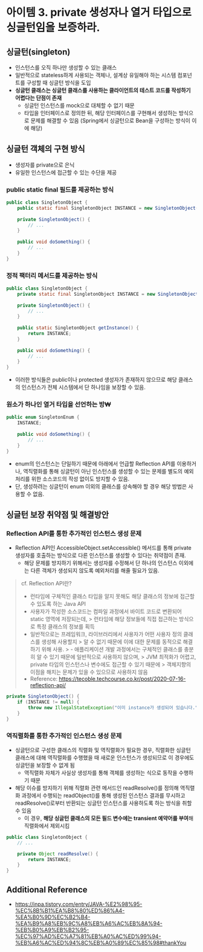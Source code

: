 # 아이템 3. private 생성자나 열거 타입으로 싱글턴임을 보증하라.

## 싱글턴(singleton)

- 인스턴스를 오직 하나만 생성할 수 있는 클래스
- 일반적으로 stateless하게 사용되는 객체나,
  설계상 유일해야 하는 시스템 컴포넌트를 구성할 때 싱글턴 방식을 도입
- **싱글턴 클래스는 싱글턴 클래스를 사용하는 클라이언트의 테스트 코드를 작성하기 어렵다는 단점이 존재**
  - 싱글턴 인스턴스를 mock으로 대체할 수 없기 때문
  - 타입을 인터페이스로 정의한 뒤, 해당 인터페이스를 구현해서 생성하는
    방식으로 문제를 해결할 수 있음
    (Spring에서 싱글턴으로 Bean을 구성하는 방식이 이에 해당)

## 싱글턴 객체의 구현 방식

- 생성자를 private으로 은닉
- 유일한 인스턴스에 접근할 수 있는 수단을 제공

### public static final 필드를 제공하는 방식

```java
public class SingletonObject {
    public static final SingletonObject INSTANCE = new SingletonObject();
    
    private SingletonObject() {
        // ...
    }
    
    public void doSomething() {
        // ...
    }
}
```

### 정적 팩터리 메서드를 제공하는 방식

```java
public class SingletonObject {
    private static final SingletonObject INSTANCE = new SingletonObject();
    
    private SingletonObject() {
        // ...
    }
    
    public static SingletonObject getInstance() {
        return INSTANCE;
    }
    
    public void doSomething() {
        // ...
    }
}
```

- 이러한 방식들은 public이나 protected 생성자가 존재하지 않으므로
  해당 클래스의 인스턴스가 전체 시스템에서 단 하나임을 보장할 수 있음.

### 원소가 하나인 열거 타입을 선언하는 방₩

```java
public enum SingletonEnum {
    INSTANCE;
    
    public void doSomething() {
        // ...
    }
}
```

- enum의 인스턴스는 단일하기 때문에 아래에서 언급할 Reflection API를 이용하거나,
  역직렬화를 통해 싱글턴이 아닌 인스턴스를 생성할 수 있는 문제를
  별도의 예외처리를 위한 소스코드의 작성 없이도 방지할 수 있음.
- 단, 생성하려는 싱글턴이 enum 이외의 클래스를 상속해야 할 경우 해당 방법은 사용할 수 없음.

## 싱글턴 보장 취약점 및 해결방안

### Reflection API를 통한 추가적인 인스턴스 생성 문제

- Reflection API인 AccessibleObject.setAccessible() 메서드를 통해
  private 생성자를 호출하는 방식으로 다른 인스턴스를 생성할 수 있다는 취약점이 존재.
  - 해당 문제를 방지하기 위해서는 생성자를 수정해서
    단 하나의 인스턴스 이외에는 다른 객체가 생성되지 않도록 예외처리를 해줄 필요가 있음.

> cf. Reflection API란?
> - 런타임에 구체적인 클래스 타입을 알지 못해도 해당 클래스의 정보에 접근할 수 있도록 하는 Java API
> - 사용자가 작성한 소스코드는 컴파일 과정에서 바이트 코드로 변환되어 static 영역에 저장되는데,
    >   런타임에 해당 정보들에 직접 접근하는 방식으로 특정 클래스의 정보를 획득
> - 일반적으로는 프레임워크, 라이브러리에서 사용자가 어떤 사용자 정의 클래스를 생성해 사용할지
    >   알 수 없기 때문에 이에 대한 문제를 동적으로 해결하기 위해 사용.
    >   - 애플리케이션 개발 과정에서는 구체적인 클래스를 충분히 알 수 있기 때문에 일반적으로 사용하지 않으며,
          >     JVM 최적화가 어렵고, private 타입의 인스턴스나 변수에도 접근할 수 있기 때문에
          >     객체지향의 이점을 해치는 문제가 있을 수 있으므로 사용하지 않음
> - Reference: https://tecoble.techcourse.co.kr/post/2020-07-16-reflection-api/

```java
private SingletonObject() {
    if (INSTANCE != null) {
        throw new IllegalStateException("이미 instance가 생성되어 있습니다.");
    }
}
```

### 역직렬화를 통한 추가적인 인스턴스 생성 문제

- 싱글턴으로 구성한 클래스의 직렬화 및 역직렬화가 필요한 경우,
  직렬화한 싱글턴 클래스에 대해 역직렬화를 수행했을 때 새로운 인스턴스가 생성되므로
  이 경우에도 싱글턴을 보장할 수 없게 됨
  - 역직렬화 자체가 사실상 생성자를 통해 객체를 생성하는 식으로 동작을 수행하기 때문
- 해당 이슈를 방지하기 위해 직렬화 관련 메서드인 readResolve()를 정의해
  역직렬화 과정에서 수행되는 readObject()를 통해 생성된 인스턴스 결과를 무시하고
  readResolve()로부터 반환되는 싱글턴 인스턴스를 사용하도록 하는 방식을 취할 수 있음
  - 이 경우, **해당 싱글턴 클래스의 모든 필드 변수에는 transient 예약어를 부여**해 직렬화에서 제외시킴

```java
public class SingletonObject {
    // ...

    private Object readResolve() {
        return INSTANCE;
    }
}
```

## Additional Reference
- https://inpa.tistory.com/entry/JAVA-%E2%98%95-%EC%8B%B1%EA%B8%80%ED%86%A4-%EA%B0%9D%EC%B2%B4-%EA%B9%A8%EB%9C%A8%EB%A6%AC%EB%8A%94-%EB%B0%A9%EB%B2%95-%EC%97%AD%EC%A7%81%EB%A0%AC%ED%99%94-%EB%A6%AC%ED%94%8C%EB%A0%89%EC%85%98#thankYou
